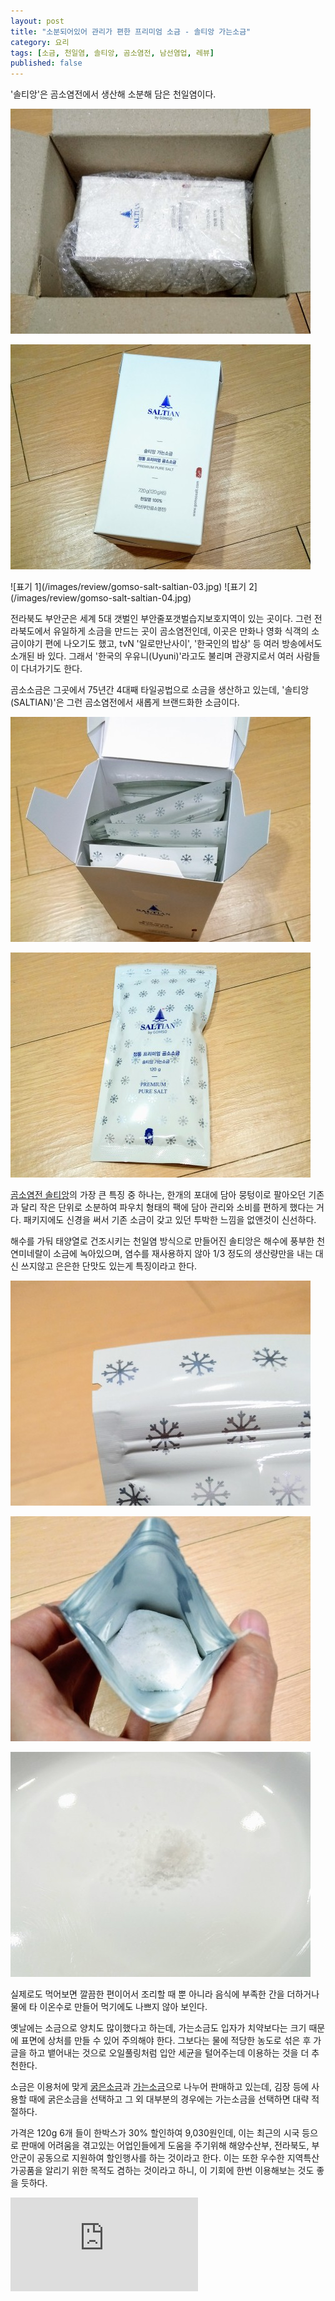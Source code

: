 ```yaml
---
layout: post
title: "소분되어있어 관리가 편한 프리미엄 소금 - 솔티앙 가는소금"
category: 요리
tags: [소금, 천일염, 솔티앙, 곰소염전, 남선염업, 레뷰]
published: false
---
```


'솔티앙'은 곰소염전에서 생산해 소분해 담은 천일염이다.

![택배](/images/review/gomso-salt-saltian-01.jpg)

![포장](/images/review/gomso-salt-saltian-02.jpg)

<p class="center" markdown="1">
![표기 1](/images/review/gomso-salt-saltian-03.jpg)
![표기 2](/images/review/gomso-salt-saltian-04.jpg)
</p>

전라북도 부안군은 세계 5대 갯벌인 부안줄포갯벌습지보호지역이 있는 곳이다.
그런 전라북도에서 유일하게 소금을 만드는 곳이 곰소염전인데,
이곳은 만화나 영화 식객의 소금이야기 편에 나오기도 했고,
tvN '일로만난사이', '한국인의 밥상' 등 여러 방송에서도 소개된 바 있다.
그래서 '한국의 우유니(Uyuni)'라고도 불리며 관광지로서 여러 사람들이 다녀가기도 한다.

곰소소금은 그곳에서 75년간 4대째 타일공법으로 소금을 생산하고 있는데,
'솔티앙(SALTIAN)'은 그런 곰소염전에서 새롭게 브랜드화한 소금이다.

![개봉 1](/images/review/gomso-salt-saltian-05.jpg)

![파우치](/images/review/gomso-salt-saltian-06.jpg)

[곰소염전 솔티앙](http://www.gomsosalt.com/)의 가장 큰 특징 중 하나는,
한개의 포대에 담아 뭉텅이로 팔아오던 기존과 달리
작은 단위로 소분하여 파우치 형태의 팩에 담아 관리와 소비를 편하게 했다는 거다.
패키지에도 신경을 써서 기존 소금이 갖고 있던 투박한 느낌을 없앤것이 신선하다.

해수를 가둬 태양열로 건조시키는 천일염 방식으로 만들어진 솔티앙은
해수에 풍부한 천연미네랄이 소금에 녹아있으며,
염수를 재사용하지 않아 1/3 정도의 생산량만을 내는 대신
쓰지않고 은은한 단맛도 있는게 특징이라고 한다.

![이지컷 & 지퍼](/images/review/gomso-salt-saltian-07.jpg)

![개봉 2](/images/review/gomso-salt-saltian-08.jpg)

![소금](/images/review/gomso-salt-saltian-09.jpg)

실제로도 먹어보면 깔끔한 편이어서 조리할 때 뿐 아니라 음식에 부족한 간을 더하거나
물에 타 이온수로 만들어 먹기에도 나쁘지 않아 보인다.

옛날에는 소금으로 양치도 많이했다고 하는데,
가는소금도 입자가 치약보다는 크기 때문에 표면에 상처를 만들 수 있어 주의해야 한다.
그보다는 물에 적당한 농도로 섞은 후 가글을 하고 뱉어내는 것으로
오일풀링처럼 입안 세균을 털어주는데 이용하는 것을 더 추천한다.

소금은 이용처에 맞게 [굵은소금](http://ffasha.com/products/5607566907)과 [가는소금](http://ffasha.com/products/5607554996)으로 나누어 판매하고 있는데,
김장 등에 사용할 때에 굵은소금을 선택하고
그 외 대부분의 경우에는 가는소금을 선택하면 대략 적절하다.

가격은 120g 6개 들이 한박스가 30% 할인하여 9,030원인데,
이는 최근의 시국 등으로 판매에 어려움을 겪고있는 어업인들에게 도움을 주기위해
해양수산부, 전라북도, 부안군이 공동으로 지원하여 할인행사를 하는 것이라고 한다.
이는 또한 우수한 지역특산 가공품을 알리기 위한 목적도 겸하는 것이라고 하니,
이 기회에 한번 이용해보는 것도 좋을 듯하다.



![스폰서 배너](https://www.revu.net/campaign/img.php?p=75808cf3e64e16fa8a1a9e5cae50e58745fc45acfbd5025446c98fb2d9ac67a3&v=4 "이 글은 레뷰를 통해 해당 업체에서 제품을 받아 작성했다.")
